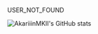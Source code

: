 USER_NOT_FOUND

![AkariiinMKII's GitHub stats](https://github-readme-stats.vercel.app/api?username=AkariiinMKII&show_icons=true&theme=react&include_all_commits=true)

